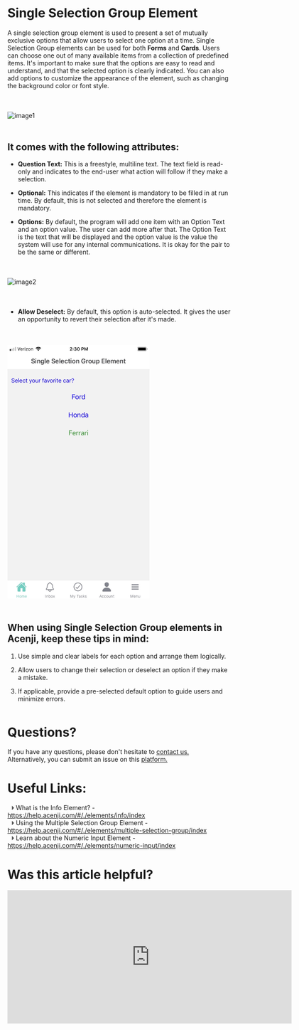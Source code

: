 # Single Selection Group Element

A single selection group element is used to present a set of mutually exclusive options that allow users to select one option at a time. Single Selection Group elements can be used for both **Forms** and **Cards**. Users can choose one out of many available items from a collection of predefined items. It's important to make sure that the options are easy to read and understand, and that the selected option is clearly indicated. You can also add options to customize the appearance of the element, such as changing the background color or font style.
<p style="margin-top:50px;"></p>


![image1](../../../../images/cards/elements/single-selection-group/single-seelction-group1.png)
<p style="margin-top:50px;"></p>


## It comes with the following attributes:

- **Question Text:** This is a freestyle, multiline text. The text field is read-only and indicates to the end-user what action will follow if they make a selection.  

- **Optional:** This indicates if the element is mandatory to be filled in at run time. By default, this is not selected and therefore the element is mandatory. 

- **Options:** By default, the program will add one item with an Option Text and an option value. The user can add more after that. The Option Text is the text that will be displayed and the option value is the value the system will use for any internal communications. It is okay for the pair to be the same or different. 
<p style="margin-top:50px;"></p>


![image2](../../../../images/cards/elements/single-selection-group/single-selection-group2.png)
<p style="margin-top:50px;"></p>

- **Allow Deselect:** By default, this option is auto-selected. It gives the user an opportunity to revert their selection after it's made.  
<p style="margin-top:50px;"></p>

<img src="./images/cards/elements/single-selection-group/single-selection-group3.jpg" alt="" width="320" >
<p style="margin-top:50px;"></p>

## When using Single Selection Group elements in Acenji, keep these tips in mind:
1. Use simple and clear labels for each option and arrange them logically.

2. Allow users to change their selection or deselect an option if they make a mistake.

3. If applicable, provide a pre-selected default option to guide users and minimize errors.
  

<p style="margin-top:50px;"></p>



# Questions? 

If you have any questions, please don't hesitate to <a href="https://www.acenji.com/contact" target="_blank" rel="noopener">contact us.</a>   
Alternatively, you can submit an issue on this <a href="https://github.com/acenji/acenji-help/issues" target="_blank" rel="noopener">platform.</a>  
<p style="margin-top:30px;"></p>


# Useful Links:

<span class="triangle"></span> What is the Info Element? - https://help.acenji.com/#/./elements/info/index  
<span class="triangle"></span> Using the Multiple Selection Group Element - https://help.acenji.com/#/./elements/multiple-selection-group/index  
<span class="triangle"></span> Learn about the Numeric Input Element - https://help.acenji.com/#/./elements/numeric-input/index  

<style>
.triangle {
display: inline-block;
width: 0;
height: 0;
border-style: solid;
border-width: 5px 0 5px 5px;
border-color: transparent transparent transparent #595959;
margin-left: 10px;
}
</style>
<p style="margin-top:30px;"></p>


# Was this article helpful?

<iframe src="https://docs.google.com/forms/d/e/1FAIpQLSeWTxsJlIMTOqCeDwwb8NYVInrwYgXm0xGA3BTjtHnrNZo5eg/viewform?embedded=true" width="640" height="300" frameborder="0" marginheight="0" marginwidth="0">Wird geladen…</iframe>










